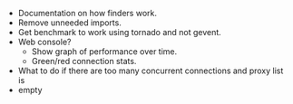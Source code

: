 - Documentation on how finders work.
- Remove unneeded imports.
- Get benchmark to work using tornado and not gevent.
- Web console?
    - Show graph of performance over time.
    - Green/red connection stats.
- What to do if there are too many concurrent connections and proxy list is
- empty
